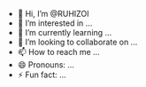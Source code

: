 - 👋 Hi, I’m @RUHIZOI
- 👀 I’m interested in ...
- 🌱 I’m currently learning ...
- 💞️ I’m looking to collaborate on ...
- 📫 How to reach me ...
- 😄 Pronouns: ...
- ⚡ Fun fact: ...

<!---
RUHIZOI/RUHIZOI is a ✨ special ✨ repository because its `README.md` (this file) appears on your GitHub profile.
You can click the Preview link to take a look at your changes.
--->
